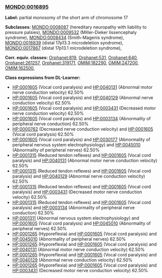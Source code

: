 
### [MONDO:0016895](http://purl.obolibrary.org/obo/MONDO_0016895)
**Label:** partial monosomy of the short arm of chromosome 17

**Subclasses:** [MONDO:0008087](http://purl.obolibrary.org/obo/MONDO_0008087) (hereditary neuropathy with liability to pressure palsies), [MONDO:0009532](http://purl.obolibrary.org/obo/MONDO_0009532) (Miller-Dieker lissencephaly syndrome), [MONDO:0008434](http://purl.obolibrary.org/obo/MONDO_0008434) (Smith-Magenis syndrome), [MONDO:0016839](http://purl.obolibrary.org/obo/MONDO_0016839) (distal 17p13.3 microdeletion syndrome), [MONDO:0017867](http://purl.obolibrary.org/obo/MONDO_0017867) (distal 17p13.1 microdeletion syndrome), 

**Corr. equiv. classes:** [Orphanet:819](http://www.orpha.net/ORDO/Orphanet_819), [Orphanet:531](http://www.orpha.net/ORDO/Orphanet_531), [Orphanet:640](http://www.orpha.net/ORDO/Orphanet_640), [Orphanet:261257](http://www.orpha.net/ORDO/Orphanet_261257), [Orphanet:319171](http://www.orpha.net/ORDO/Orphanet_319171), [OMIM:182290](http://purl.obolibrary.org/obo/OMIM_182290), [OMIM:247200](http://purl.obolibrary.org/obo/OMIM_247200), [OMIM:162500](http://purl.obolibrary.org/obo/OMIM_162500), 

**Class expressions from DL-Learner:**

- [HP:0001605](http://purl.obolibrary.org/obo/HP_0001605) (Vocal cord paralysis) and [HP:0040131](http://purl.obolibrary.org/obo/HP_0040131) (Abnormal motor nerve conduction velocity) 62.50%
- [HP:0001605](http://purl.obolibrary.org/obo/HP_0001605) (Vocal cord paralysis) and [HP:0040129](http://purl.obolibrary.org/obo/HP_0040129) (Abnormal nerve conduction velocity) 62.50%
- [HP:0001605](http://purl.obolibrary.org/obo/HP_0001605) (Vocal cord paralysis) and [HP:0003431](http://purl.obolibrary.org/obo/HP_0003431) (Decreased motor nerve conduction velocity) 62.50%
- [HP:0001605](http://purl.obolibrary.org/obo/HP_0001605) (Vocal cord paralysis) and [HP:0003134](http://purl.obolibrary.org/obo/HP_0003134) (Abnormality of peripheral nerve conduction) 62.50%
- [HP:0000762](http://purl.obolibrary.org/obo/HP_0000762) (Decreased nerve conduction velocity) and [HP:0001605](http://purl.obolibrary.org/obo/HP_0001605) (Vocal cord paralysis) 62.50%
- [HP:0001605](http://purl.obolibrary.org/obo/HP_0001605) (Vocal cord paralysis) and [HP:0030177](http://purl.obolibrary.org/obo/HP_0030177) (Abnormality of peripheral nervous system electrophysiology) and [HP:0045010](http://purl.obolibrary.org/obo/HP_0045010) (Abnormality of peripheral nerves) 62.50%
- [HP:0001315](http://purl.obolibrary.org/obo/HP_0001315) (Reduced tendon reflexes) and [HP:0001605](http://purl.obolibrary.org/obo/HP_0001605) (Vocal cord paralysis) and [HP:0040131](http://purl.obolibrary.org/obo/HP_0040131) (Abnormal motor nerve conduction velocity) 62.50%
- [HP:0001315](http://purl.obolibrary.org/obo/HP_0001315) (Reduced tendon reflexes) and [HP:0001605](http://purl.obolibrary.org/obo/HP_0001605) (Vocal cord paralysis) and [HP:0040129](http://purl.obolibrary.org/obo/HP_0040129) (Abnormal nerve conduction velocity) 62.50%
- [HP:0001315](http://purl.obolibrary.org/obo/HP_0001315) (Reduced tendon reflexes) and [HP:0001605](http://purl.obolibrary.org/obo/HP_0001605) (Vocal cord paralysis) and [HP:0003431](http://purl.obolibrary.org/obo/HP_0003431) (Decreased motor nerve conduction velocity) 62.50%
- [HP:0001315](http://purl.obolibrary.org/obo/HP_0001315) (Reduced tendon reflexes) and [HP:0001605](http://purl.obolibrary.org/obo/HP_0001605) (Vocal cord paralysis) and [HP:0003134](http://purl.obolibrary.org/obo/HP_0003134) (Abnormality of peripheral nerve conduction) 62.50%
- [HP:0001311](http://purl.obolibrary.org/obo/HP_0001311) (Abnormal nervous system electrophysiology) and [HP:0001605](http://purl.obolibrary.org/obo/HP_0001605) (Vocal cord paralysis) and [HP:0045010](http://purl.obolibrary.org/obo/HP_0045010) (Abnormality of peripheral nerves) 62.50%
- [HP:0001265](http://purl.obolibrary.org/obo/HP_0001265) (Hyporeflexia) and [HP:0001605](http://purl.obolibrary.org/obo/HP_0001605) (Vocal cord paralysis) and [HP:0045010](http://purl.obolibrary.org/obo/HP_0045010) (Abnormality of peripheral nerves) 62.50%
- [HP:0001265](http://purl.obolibrary.org/obo/HP_0001265) (Hyporeflexia) and [HP:0001605](http://purl.obolibrary.org/obo/HP_0001605) (Vocal cord paralysis) and [HP:0040131](http://purl.obolibrary.org/obo/HP_0040131) (Abnormal motor nerve conduction velocity) 62.50%
- [HP:0001265](http://purl.obolibrary.org/obo/HP_0001265) (Hyporeflexia) and [HP:0001605](http://purl.obolibrary.org/obo/HP_0001605) (Vocal cord paralysis) and [HP:0040129](http://purl.obolibrary.org/obo/HP_0040129) (Abnormal nerve conduction velocity) 62.50%
- [HP:0001265](http://purl.obolibrary.org/obo/HP_0001265) (Hyporeflexia) and [HP:0001605](http://purl.obolibrary.org/obo/HP_0001605) (Vocal cord paralysis) and [HP:0003431](http://purl.obolibrary.org/obo/HP_0003431) (Decreased motor nerve conduction velocity) 62.50%


